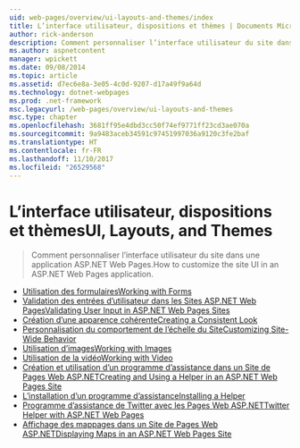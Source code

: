 ```yaml
---
uid: web-pages/overview/ui-layouts-and-themes/index
title: L’interface utilisateur, dispositions et thèmes | Documents Microsoft
author: rick-anderson
description: Comment personnaliser l’interface utilisateur du site dans une application ASP.NET Web Pages.
ms.author: aspnetcontent
manager: wpickett
ms.date: 09/08/2014
ms.topic: article
ms.assetid: d7ec6e8a-3e05-4c0d-9207-d17a49f9a64d
ms.technology: dotnet-webpages
ms.prod: .net-framework
msc.legacyurl: /web-pages/overview/ui-layouts-and-themes
msc.type: chapter
ms.openlocfilehash: 3681ff95e4dbd3cc50f74ef9771ff23cd3ae070a
ms.sourcegitcommit: 9a9483aceb34591c97451997036a9120c3fe2baf
ms.translationtype: HT
ms.contentlocale: fr-FR
ms.lasthandoff: 11/10/2017
ms.locfileid: "26529568"
---
```

<a name="ui-layouts-and-themes"></a><span data-ttu-id="dae4b-103">L’interface utilisateur, dispositions et thèmes</span><span class="sxs-lookup"><span data-stu-id="dae4b-103">UI, Layouts, and Themes</span></span>
====================
> <span data-ttu-id="dae4b-104">Comment personnaliser l’interface utilisateur du site dans une application ASP.NET Web Pages.</span><span class="sxs-lookup"><span data-stu-id="dae4b-104">How to customize the site UI in an ASP.NET Web Pages application.</span></span>


- [<span data-ttu-id="dae4b-105">Utilisation des formulaires</span><span class="sxs-lookup"><span data-stu-id="dae4b-105">Working with Forms</span></span>](4-working-with-forms.md)
- [<span data-ttu-id="dae4b-106">Validation des entrées d’utilisateur dans les Sites ASP.NET Web Pages</span><span class="sxs-lookup"><span data-stu-id="dae4b-106">Validating User Input in ASP.NET Web Pages Sites</span></span>](validating-user-input-in-aspnet-web-pages-sites.md)
- [<span data-ttu-id="dae4b-107">Création d’une apparence cohérente</span><span class="sxs-lookup"><span data-stu-id="dae4b-107">Creating a Consistent Look</span></span>](3-creating-a-consistent-look.md)
- [<span data-ttu-id="dae4b-108">Personnalisation du comportement de l’échelle du Site</span><span class="sxs-lookup"><span data-stu-id="dae4b-108">Customizing Site-Wide Behavior</span></span>](18-customizing-site-wide-behavior.md)
- [<span data-ttu-id="dae4b-109">Utilisation d’images</span><span class="sxs-lookup"><span data-stu-id="dae4b-109">Working with Images</span></span>](9-working-with-images.md)
- [<span data-ttu-id="dae4b-110">Utilisation de la vidéo</span><span class="sxs-lookup"><span data-stu-id="dae4b-110">Working with Video</span></span>](10-working-with-video.md)
- [<span data-ttu-id="dae4b-111">Création et utilisation d’un programme d’assistance dans un Site de Pages Web ASP.NET</span><span class="sxs-lookup"><span data-stu-id="dae4b-111">Creating and Using a Helper in an ASP.NET Web Pages Site</span></span>](creating-and-using-a-helper-in-an-aspnet-web-pages-site.md)
- [<span data-ttu-id="dae4b-112">L’installation d’un programme d’assistance</span><span class="sxs-lookup"><span data-stu-id="dae4b-112">Installing a Helper</span></span>](installing-helpers.md)
- [<span data-ttu-id="dae4b-113">Programme d’assistance de Twitter avec les Pages Web ASP.NET</span><span class="sxs-lookup"><span data-stu-id="dae4b-113">Twitter Helper with ASP.NET Web Pages</span></span>](twitter-helper.md)
- [<span data-ttu-id="dae4b-114">Affichage des mappages dans un Site de Pages Web ASP.NET</span><span class="sxs-lookup"><span data-stu-id="dae4b-114">Displaying Maps in an ASP.NET Web Pages Site</span></span>](displaying-maps-in-an-aspnet-web-pages-site.md)
